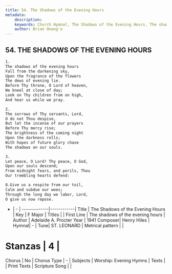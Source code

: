 ```yaml
---
title: 54. The Shadows of the Evening Hours
metadata:
    description: 
    keywords: Church Hymnal, The Shadows of the Evening Hours, The shadows of the evening hours, 
    author: Brian Onang'o
---
```



## 54. THE SHADOWS OF THE EVENING HOURS

```txt
1.
The shadows of the evening hours 
Fall from the darkening sky, 
Upon the fragrance of the flowers 
The dews of evening lie. 
Before Thy throne, O Lord of heaven, 
We kneel at close of day; 
Look on Thy children from on high, 
And hear us while we pray. 

2.
The sorrows of Thy servants, Lord, 
O do not Thou despise, 
But let the incense of our prayers 
Before Thy mercy rise; 
The brightness of the coming night 
Upon the darkness rolls; 
With hopes of future glory chase 
The shadows on our souls. 

3.
Let peace, O Lord! Thy peace, O God, 
Upon our souls descend; 
From midnight fears, and perils, Thou 
Our trembling hearts defend: 

8.Give us a respite from our toil, 
Calm and subdue our woes; 
Through the long day we labor, Lord, 
O give us now repose.

```

- |   -  |
-------------|------------|
Title | The Shadows of the Evening Hours |
Key | F Major |
Titles |  |
First Line | The shadows of the evening hours |
Author | Adelaide A. Procter
Year | 1941
Composer| Henry Hiles |
Hymnal|  - |
Tune| ST. LEONARD |
Metrical pattern | |
# Stanzas | 4 |
Chorus | No |
Chorus Type | - |
Subjects | Worship: Evening Hymns |
Texts |  |
Print Texts | 
Scripture Song |  |
  
